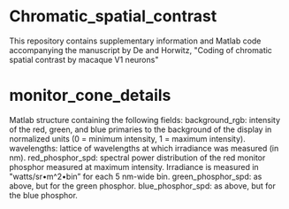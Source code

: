 # Chromatic_spatial_contrast
This repository contains supplementary information and Matlab code accompanying the manuscript by De and Horwitz, "Coding of chromatic spatial contrast by macaque V1 neurons"

# monitor_cone_details
 Matlab structure containing the following fields:
    background_rgb: intensity of the red, green, and blue primaries to the background of the display in normalized units (0 = minimum intensity, 1 = maximum intensity).
    wavelengths: lattice of wavelengths at which irradiance was measured (in nm).
    red_phosphor_spd: spectral power distribution of the red monitor phosphor measured at maximum intensity. Irradiance is measured in "watts/sr•m^2•bin” for each 5 nm-wide bin.
    green_phosphor_spd: as above, but for the green phosphor.
    blue_phosphor_spd: as above, but for the blue phosphor.
